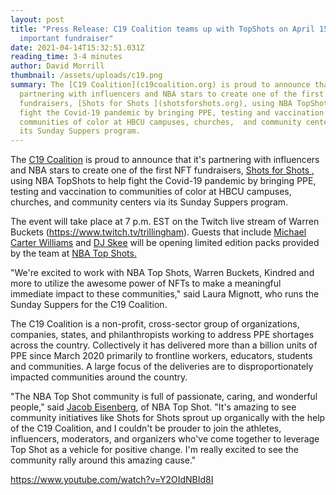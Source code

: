 ```yaml
---
layout: post
title: "Press Release: C19 Coalition teams up with TopShots on April 15 for
  important fundraiser"
date: 2021-04-14T15:32:51.031Z
reading_time: 3-4 minutes
author: David Morrill
thumbnail: /assets/uploads/c19.png
summary: The [C19 Coalition](c19coalition.org) is proud to announce that it's
  partnering with influencers and NBA stars to create one of the first NFT
  fundraisers, [Shots for Shots ](shotsforshots.org), using NBA TopShots to help
  fight the Covid-19 pandemic by bringing PPE, testing and vaccination to
  communities of color at HBCU campuses, churches,  and community centers via
  its Sunday Suppers program.
---
```

The [C19 Coalition](c19coalition.org) is proud to announce that it's partnering with influencers and NBA stars to create one of the first NFT fundraisers, [Shots for Shots ](shotsforshots.org), using NBA TopShots to help fight the Covid-19 pandemic by bringing PPE, testing and vaccination to communities of color at HBCU campuses, churches,  and community centers via its Sunday Suppers program. 

The event will take place at 7 p.m. EST on the Twitch live stream of Warren Buckets (<https://www.twitch.tv/trillingham>). Guests that include [Michael Carter Williams](https://twitter.com/mcarterwilliams) and [DJ Skee](https://twitter.com/djskee) will be opening limited edition packs provided by the team at [NBA Top Shots.](https://nbatopshot.com/)

"We're excited to work with NBA Top Shots, Warren Buckets, Kindred and more to utilize the awesome power of NFTs to make a meaningful immediate impact to these communities," said Laura Mignott, who runs the Sunday Suppers for the C19 Coalition.

The C19 Coalition is a non-profit, cross-sector group of organizations, companies, states, and philanthropists working to address PPE shortages across the country. Collectively it has delivered more than a billion units of PPE since March 2020 primarily to frontline workers, educators, students and communities. A large focus of the deliveries are to disproportionately impacted communities around the country.

"The NBA Top Shot community is full of passionate, caring, and wonderful people," said [Jacob Eisenberg](https://twitter.com/Eisenberg43), of NBA Top Shot. "It's amazing to see community initiatives like Shots for Shots sprout up organically with the help of the C19 Coalition, and I couldn't be prouder to join the athletes, influencers, moderators, and organizers who've come together to leverage Top Shot as a vehicle for positive change. I'm really excited to see the community rally around this amazing cause."

https://www.youtube.com/watch?v=Y2OIdNBId8I
